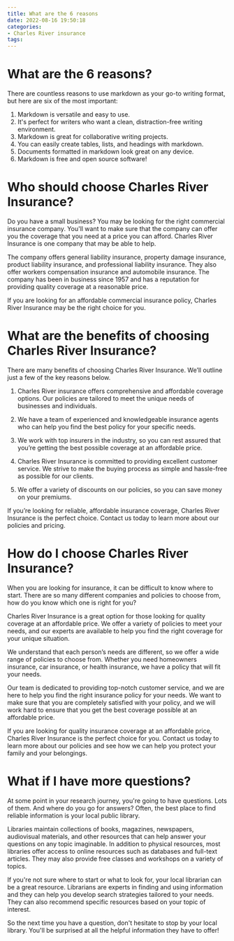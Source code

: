 ```yaml
---
title: What are the 6 reasons
date: 2022-08-16 19:50:18
categories:
- Charles River insurance
tags:
---
```



#  What are the 6 reasons?

There are countless reasons to use markdown as your go-to writing format, but here are six of the most important:

1. Markdown is versatile and easy to use.
2. It's perfect for writers who want a clean, distraction-free writing environment.
3. Markdown is great for collaborative writing projects.
4. You can easily create tables, lists, and headings with markdown.
5. Documents formatted in markdown look great on any device.
6. Markdown is free and open source software!

#  Who should choose Charles River Insurance?

Do you have a small business? You may be looking for the right commercial insurance company. You'll want to make sure that the company can offer you the coverage that you need at a price you can afford. Charles River Insurance is one company that may be able to help. 

The company offers general liability insurance, property damage insurance, product liability insurance, and professional liability insurance. They also offer workers compensation insurance and automobile insurance. The company has been in business since 1957 and has a reputation for providing quality coverage at a reasonable price. 

If you are looking for an affordable commercial insurance policy, Charles River Insurance may be the right choice for you.

#  What are the benefits of choosing Charles River Insurance?

There are many benefits of choosing Charles River Insurance. We’ll outline just a few of the key reasons below.

1. Charles River insurance offers comprehensive and affordable coverage options. Our policies are tailored to meet the unique needs of businesses and individuals.

2. We have a team of experienced and knowledgeable insurance agents who can help you find the best policy for your specific needs.

3. We work with top insurers in the industry, so you can rest assured that you’re getting the best possible coverage at an affordable price.

4. Charles River Insurance is committed to providing excellent customer service. We strive to make the buying process as simple and hassle-free as possible for our clients.

5. We offer a variety of discounts on our policies, so you can save money on your premiums.

If you’re looking for reliable, affordable insurance coverage, Charles River Insurance is the perfect choice. Contact us today to learn more about our policies and pricing.

#  How do I choose Charles River Insurance?

When you are looking for insurance, it can be difficult to know where to start. There are so many different companies and policies to choose from, how do you know which one is right for you?

Charles River Insurance is a great option for those looking for quality coverage at an affordable price. We offer a variety of policies to meet your needs, and our experts are available to help you find the right coverage for your unique situation.

We understand that each person’s needs are different, so we offer a wide range of policies to choose from. Whether you need homeowners insurance, car insurance, or health insurance, we have a policy that will fit your needs.

Our team is dedicated to providing top-notch customer service, and we are here to help you find the right insurance policy for your needs. We want to make sure that you are completely satisfied with your policy, and we will work hard to ensure that you get the best coverage possible at an affordable price.

If you are looking for quality insurance coverage at an affordable price, Charles River Insurance is the perfect choice for you. Contact us today to learn more about our policies and see how we can help you protect your family and your belongings.

#  What if I have more questions?

At some point in your research journey, you're going to have questions. Lots of them. And where do you go for answers? Often, the best place to find reliable information is your local public library.

 Libraries maintain collections of books, magazines, newspapers, audiovisual materials, and other resources that can help answer your questions on any topic imaginable. In addition to physical resources, most libraries offer access to online resources such as databases and full-text articles. They may also provide free classes and workshops on a variety of topics.

If you're not sure where to start or what to look for, your local librarian can be a great resource. Librarians are experts in finding and using information and they can help you develop search strategies tailored to your needs. They can also recommend specific resources based on your topic of interest.

So the next time you have a question, don't hesitate to stop by your local library. You'll be surprised at all the helpful information they have to offer!